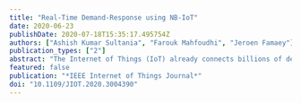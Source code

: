 ```yaml
---
title: "Real-Time Demand-Response using NB-IoT"
date: 2020-06-23
publishDate: 2020-07-18T15:35:17.495754Z
authors: ["Ashish Kumar Sultania", "Farouk Mahfoudhi", "Jeroen Famaey"]
publication_types: ["2"]
abstract: "The Internet of Things (IoT) already connects billions of devices and keeps growing exponentially. These devices are designed to be integrated with industrial machines, home appliances and infrastructures. One such use-case is to build a smart grid management system that relies on demand-response techniques to control the appliances automatically so that the power can be distributed optimally. The mission-critical smart grid communications require secure, reliable, two-way communicable, and latency bounded connections between the management system and the electrical appliances. To realize these, cellular technology is arguably the most feasible solution. 3GPP has already released the Narrowband-Internet of Things (NB-IoT) standards as the low-power dense-area coverage IoT cellular solution. In this paper, we present an NB-IoT system to monitor and control the connected electrical appliances in a smart grid network. The platform is also capable of configuring the network dynamically. We assess the latency performance for our solution using the commercially available Orange network in Belgium. It is observed that NB-IoT enabled devices can be controlled and monitored with a maximum latency less than 8 seconds in the deep-indoor environment and within 2 seconds for the outdoor environment."
featured: false
publication: "*IEEE Internet of Things Journal*"
doi: "10.1109/JIOT.2020.3004390"
---
```


